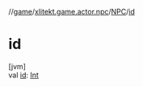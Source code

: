 //[game](../../../index.md)/[xlitekt.game.actor.npc](../index.md)/[NPC](index.md)/[id](id.md)

# id

[jvm]\
val [id](id.md): [Int](https://kotlinlang.org/api/latest/jvm/stdlib/kotlin/-int/index.html)
